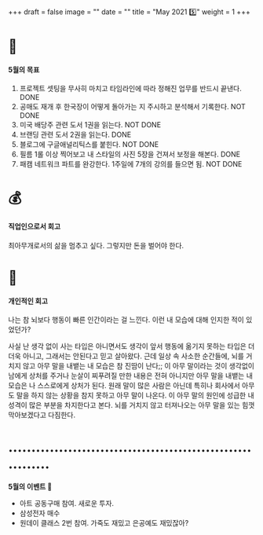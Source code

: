 +++
draft = false
image = ""
date = ""
title = "May 2021 5️⃣"
weight = 1
+++

# 🔩

#### 5월의 목표

1. 프로젝트 셋팅을 무사히 마치고 타임라인에 따라 정해진 업무를 반드시 끝낸다. DONE
2. 공매도 재개 후 한국장이 어떻게 돌아가는 지 주시하고 분석해서 기록한다. NOT DONE
3. 미국 배당주 관련 도서 1권을 읽는다. NOT DONE
4. 브랜딩 관련 도서 2권을 읽는다. DONE
5. 블로그에 구글애널리틱스를 붙힌다. NOT DONE
6. 필름 1롤 이상 찍어보고 내 스타일의 사진 5장을 건져서 보정을 해본다. DONE
7. 패캠 네트워크 파트를 완강한다. 1주일에 7개의 강의를 들으면 됨. NOT DONE

# 💰

#### 직업인으로서 회고

최아무개로서의 삶을 멈추고 싶다.
그렇지만 돈을 벌어야 한다.

# 💎

#### 개인적인 회고

나는 참 뇌보다 행동이 빠른 인간이라는 걸 느낀다.
이런 내 모습에 대해 인지한 적이 있었던가?

사실 난 생각 없이 사는 타입은 아니면서도 생각이 앞서 행동에 옮기지 못하는 타입은 더더욱 아니고,
그래서는 안된다고 믿고 살아왔다. 근데 일상 속 사소한 순간들에, 뇌를 거치지 않고 아무 말을 내뱉는 내 모습은 참 진땀이 난다;;
이 아무 말이라는 것이 생각없이 남에게 상처를 주거나
눈살이 찌푸려질 만한 내용은 전혀 아니지만
아무 말을 내뱉는 내 모습은 나 스스로에게 상처가 된다.
원래 말이 많은 사람은 아닌데 특히나 회사에서 아무도 말을 하지 않는 상황을 참지 못하고 아무 말이 나온다. 이 아무 말의 원인에 성급한 내 성격이 많은 부분을 차지한다고 본다.
뇌를 거치지 않고 터져나오는 아무 말을 있는 힘껏 막아보겠다고 다짐한다.

# ..............................................................

**5월의 이벤트 🔮**

- 아트 공동구매 참여. 새로운 투자.
- 삼성전자 매수
- 원데이 클래스 2번 참여. 가죽도 재밌고 은공예도 재밌잖아?
